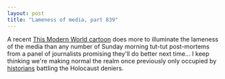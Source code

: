 ```yaml
---
layout: post
title: "Lameness of media, part 839"
---
```




A recent <a href="http://www.salon.com/comics/tomo/2004/10/18/tomo/index1.html">This Modern World cartoon</a> does more to illuminate the lameness of the media than any number of Sunday morning tut-tut post-mortems from a panel of journalists promising they'll do better next time...  I keep thinking we're making normal the realm once previously only occupied by <a href="http://www.religion.emory.edu/faculty/lipstadt.html">historians</a> battling the Holocaust deniers.


